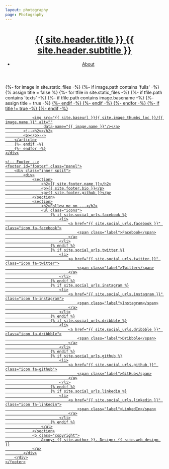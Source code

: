```yaml
---
layout: photography
page: Photography
---
```


<!-- Wrapper -->
<div id="wrapper">
    <!-- Header -->
    <header id="header">
        <h1><a href="index.html"><strong>{{ site.header.title }}</strong> {{ site.header.subtitle }}</a></h1>
        <nav>
            <ul>
                <li><a href="#footer" class="icon fa-info-circle">About</a></li>
            </ul>
        </nav>
    </header>
    <!-- Main -->
    <div id="main">
        {%- for image in site.static_files -%}
        {%- if image.path contains 'fulls' -%}
        <article class="thumb">
        {% assign title = false %}
        {%- for tfile in site.static_files -%}
            {%- if tfile.path contains 'texts' -%}
                {%- if tfile.path contains image.basename -%}
                    {%- assign title = true -%}
                        <a href="{{ site.baseurl }}{{ site.image_fulls_loc }}/{{ image.name }}" id="image" class="swipebox" title="{% include_relative /images/texts/{{ tfile.name }} %}">
                    {%- endif -%}
            {%- endif -%}
        {%- endfor -%}
        {%- if title != true -%}
            <a href="{{ site.baseurl }}{{ site.image_fulls_loc }}/{{ image.name }}" id="image" class="swipebox" title="{{ image.name }}">
        {%- endif -%}

                <img src="{{ site.baseurl }}{{ site.image_thumbs_loc }}/{{ image.name }}" alt=""
                     data-name="{{ image.name }}"/></a>
            <!--<h2></h2>
            <p></p>-->
        </article>
        {%- endif -%}
        {%- endfor -%}
    </div>

    <!-- Footer -->
    <footer id="footer" class="panel">
        <div class="inner split">
            <div>
                <section>
                    <h2>{{ site.footer.name }}</h2>
                    <p>{{ site.footer.bio }}</p>
                    <p>{{ site.footer.github }}</p>
                </section>
                <section>
                    <h2>Follow me on ...</h2>
                    <ul class="icons">
                        {% if site.social_urls.facebook %}
                            <li>
                                <a href="{{ site.social_urls.facebook }}" class="icon fa-facebook">
                                    <span class="label">Facebook</span>
                                </a>
                            </li>
                        {% endif %}
                        {% if site.social_urls.twitter %}
                            <li>
                                <a href="{{ site.social_urls.twitter }}" class="icon fa-twitter">
                                    <span class="label">Twitter</span>
                                </a>
                            </li>
                        {% endif %}
                        {% if site.social_urls.instagram %}
                            <li>
                                <a href="{{ site.social_urls.instagram }}" class="icon fa-instagram">
                                    <span class="label">Instagram</span>
                                </a>
                            </li>
                        {% endif %}
                        {% if site.social_urls.dribbble %}
                            <li>
                                <a href="{{ site.social_urls.dribbble }}" class="icon fa-dribbble">
                                    <span class="label">Dribbble</span>
                                </a>
                            </li>
                        {% endif %}
                        {% if site.social_urls.github %}
                            <li>
                                <a href="{{ site.social_urls.github }}" class="icon fa-github">
                                    <span class="label">GitHub</span>
                                </a>
                            </li>
                        {% endif %}
                        {% if site.social_urls.linkedin %}
                            <li>
                                <a href="{{ site.social_urls.linkedin }}" class="icon fa-linkedin">
                                    <span class="label">LinkedIn</span>
                                </a>
                            </li>
                        {% endif %}
                    </ul>
                </section>
                <p class="copyright">
                    &copy; {{ site.author }}. Design: {{ site.web_design }}
                </p>
            </div>
        </div>
    </footer>
</div>
